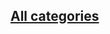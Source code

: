 ## [All categories](https://takeuforward.org/dynamic-programming/striver-dp-series-dynamic-programming-problems/)
